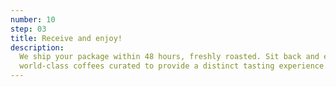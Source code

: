```yaml
---
number: 10
step: 03
title: Receive and enjoy!
description:
  We ship your package within 48 hours, freshly roasted. Sit back and enjoy award-winning
  world-class coffees curated to provide a distinct tasting experience.
---
```

